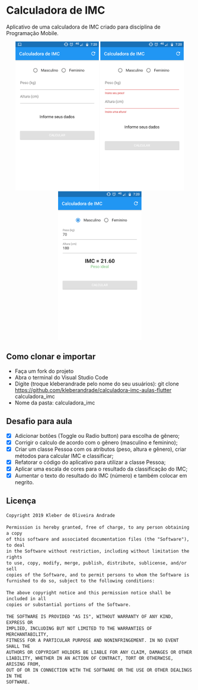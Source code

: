# Calculadora de IMC

Aplicativo de uma calculadora de IMC criado para disciplina de Programação Mobile.

<p align="center">
    <img src="https://github.com/jrflavio/calculadora-imc-aulas-flutter/blob/master/images/screenshot_1.png" height="400"/>
	<img src="https://github.com/jrflavio/calculadora-imc-aulas-flutter/blob/master/images/screenshot_2.png" height="400"/>
	<img src="https://github.com/jrflavio/calculadora-imc-aulas-flutter/blob/master/images/screenshot_3.png" height="400"/>
</p>


## Como clonar e importar
-   Faça um fork do projeto
-   Abra o terminal do Visual Studio Code
-   Digite (troque kleberandrade pelo nome do seu usuários): git clone https://github.com/kleberandrade/calculadora-imc-aulas-flutter calculadora_imc
-	Nome da pasta: calculadora_imc

## Desafio para aula

-  [X] Adicionar botões (Toggle ou Radio button) para escolha de gênero;
-  [X] Corrigir o calculo de acordo com o gênero (masculino e feminino);
-  [X] Criar um classe Pessoa com os atributos (peso, altura e gênero), criar métodos para calcular IMC e classificar;
-  [X] Refatorar o código do aplicativo para utilizar a classe Pessoa;
-  [X] Aplicar uma escala de cores para o resultado da classificação do IMC;
-  [X] Aumentar o texto do resultado do IMC (número) e também colocar em negrito.

## Licença

    Copyright 2019 Kleber de Oliveira Andrade
    
    Permission is hereby granted, free of charge, to any person obtaining a copy
    of this software and associated documentation files (the "Software"), to deal
    in the Software without restriction, including without limitation the rights
    to use, copy, modify, merge, publish, distribute, sublicense, and/or sell
    copies of the Software, and to permit persons to whom the Software is
    furnished to do so, subject to the following conditions:
    
    The above copyright notice and this permission notice shall be included in all
    copies or substantial portions of the Software.
    
    THE SOFTWARE IS PROVIDED "AS IS", WITHOUT WARRANTY OF ANY KIND, EXPRESS OR
    IMPLIED, INCLUDING BUT NOT LIMITED TO THE WARRANTIES OF MERCHANTABILITY,
    FITNESS FOR A PARTICULAR PURPOSE AND NONINFRINGEMENT. IN NO EVENT SHALL THE
    AUTHORS OR COPYRIGHT HOLDERS BE LIABLE FOR ANY CLAIM, DAMAGES OR OTHER
    LIABILITY, WHETHER IN AN ACTION OF CONTRACT, TORT OR OTHERWISE, ARISING FROM,
    OUT OF OR IN CONNECTION WITH THE SOFTWARE OR THE USE OR OTHER DEALINGS IN THE
    SOFTWARE.
